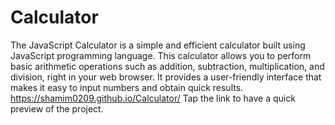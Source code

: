 # Calculator
The JavaScript Calculator is a simple and efficient calculator built using JavaScript programming language. This calculator allows you to perform basic arithmetic operations such as addition, subtraction, multiplication, and division, right in your web browser. It provides a user-friendly interface that makes it easy to input numbers and obtain quick results.
https://shamim0209.github.io/Calculator/ Tap the link to have a quick preview of the project.
